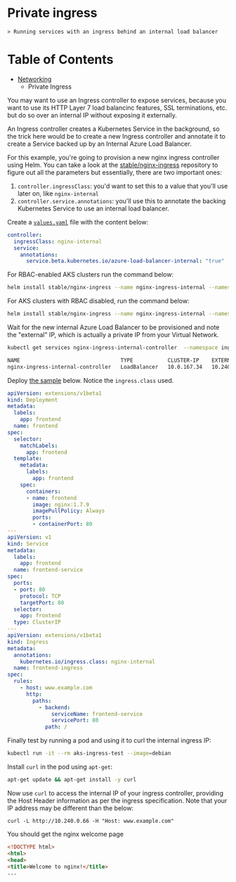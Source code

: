 # Private ingress

    > Running services with an ingress behind an internal load balancer

Table of Contents
=================

* [Networking](./Networking.md)
  * Private Ingress

You may want to use an Ingress controller to expose services, because you want to use its HTTP Layer 7 load balancinc features, SSL terminations, etc. but do so over an internal IP without exposing it externally.

An Ingress controller creates a Kubernetes Service in the background, so the trick here would be to create a new Ingress controller and annotate it to create a Service backed up by an Internal Azure Load Balancer.

For this example, you're going to provision a new nginx ingress controller using Helm. You can take a look at the [stable/nginx-ingress](https://github.com/helm/charts/tree/master/stable/nginx-ingress) repository to figure out all the parameters but essentially, there are two important ones:

1. `controller.ingressClass`: you'd want to set this to a value that you'll use later on, like `nginx-internal`
1. `controller.service.annotations`: you'll use this to annotate the backing Kubernetes Service to use an internal load balancer.

Create a [`values.yaml`](networking/internal_ingress_values.yaml) file with the content below:

```yaml
controller:
  ingressClass: nginx-internal
  service:
    annotations:
      service.beta.kubernetes.io/azure-load-balancer-internal: "true"
```

For RBAC-enabled AKS clusters run the command below:

```sh
helm install stable/nginx-ingress --name nginx-ingress-internal --namespace ingress-controllers -f values.yaml
```

For AKS clusters with RBAC disabled, run the command below:

```sh
helm install stable/nginx-ingress --name nginx-ingress-internal --namespace ingress-controllers -f values.yaml --set rbac.create=false
```

Wait for the new internal Azure Load Balancer to be provisioned and note the "external" IP, which is actually a private IP from your Virtual Network.

```sh
kubectl get services nginx-ingress-internal-controller  --namespace ingress-controllers -w

NAME                                TYPE           CLUSTER-IP    EXTERNAL-IP   PORT(S)                      AGE
nginx-ingress-internal-controller   LoadBalancer   10.0.167.34   10.240.0.66    80:30291/TCP,443:31842/TCP   31s
```

Deploy [the sample](networking/sample_internal_ingress_deployment.yaml) below. Notice the `ingress.class` used.

```yaml
apiVersion: extensions/v1beta1
kind: Deployment
metadata:
  labels:
    app: frontend
  name: frontend
spec:
  selector:
    matchLabels:
      app: frontend
  template:
    metadata:
      labels:
        app: frontend
    spec:
      containers:
      - name: frontend
        image: nginx:1.7.9
        imagePullPolicy: Always
        ports:
        - containerPort: 80
---
apiVersion: v1
kind: Service
metadata:
  labels:
    app: frontend
  name: frontend-service
spec:
  ports:
  - port: 80
    protocol: TCP
    targetPort: 80
  selector:
    app: frontend
  type: ClusterIP
---
apiVersion: extensions/v1beta1
kind: Ingress
metadata:
  annotations:
    kubernetes.io/ingress.class: nginx-internal
  name: frontend-ingress
spec:
  rules:
    - host: www.example.com
      http:
        paths:
          - backend:
              serviceName: frontend-service
              servicePort: 80
            path: /
```

Finally test by running a pod and using it to curl the internal ingress IP:

```sh
kubectl run -it --rm aks-ingress-test --image=debian
```

Install `curl` in the pod using `apt-get`:

```sh
apt-get update && apt-get install -y curl
```

Now use `curl` to access the internal IP of your ingress controller, providing the Host Header information as per the ingress specification. Note that your IP address may be different than the below:

```
curl -L http://10.240.0.66 -H "Host: www.example.com"
```

You should get the nginx welcome page

```html
<!DOCTYPE html>
<html>
<head>
<title>Welcome to nginx!</title>
...
```